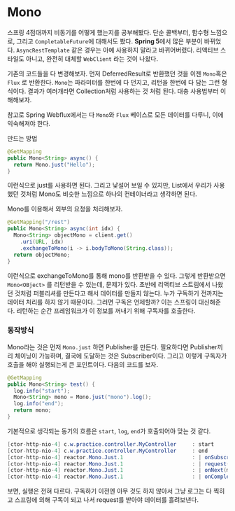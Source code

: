 # Mono



스프링 4점대까지 비동기를 어떻게 했는지를 공부해봤다. 단순 콜백부터, 함수형 느낌으로, 그리고 `CompletableFuture`에 대해서도 봤다. **Spring 5**에서 많은 부분이 바뀌었다. `AsyncRestTemplate` 같은 경우는 아예 사용하지 말라고 바뀌어버렸다. 리액티브 스타일도 아니고, 완전히 대체할 `WebClient` 라는 것이 나왔다.



기존의 코드들을 다 변경해보자. 먼저 DeferredResult로 반환했던 것을 이젠 `Mono`혹은 `Flux` 로 반환한다. `Mono`는 파라미터를 한번에 다 던지고, 리턴을 한번에 다 담는 그런 형식이다. 결과가 여러개라면 Collection처럼 사용하는 것 처럼 된다. 대충 사용법부터 이해해보자.

참고로 Spring Webflux에서는 다 `Mono`와 `Flux` 베이스로 모든 데이터를 다루니, 이에 익숙해져야 한다.

만드는 방법

```java
@GetMapping
public Mono<String> async() {
  return Mono.just("Hello");
}
```

이런식으로 just를 사용하면 된다. 그리고 낯설어 보일 수 있지만,  List에서 우리가 사용했던 것처럼 Mono도 비슷한 느낌으로 하나의 컨테이너라고 생각하면 된다.

Mono를 이용해서 외부의 요청을 처리해보자.

``` java
@GetMapping("/rest")
public Mono<String> async(int idx) {
  Mono<String> objectMono = client.get()
    .uri(URL, idx)
    .exchangeToMono(i -> i.bodyToMono(String.class));
  return objectMono;
}
```

이런식으로 exchangeToMono를 통해 mono를 반환받을 수 있다. 그렇게 반환받으면 `Mono<OBject>` 를 리턴받을 수 있는데, 문제가 있다. 초반에 리액티브 스트림에서 나왔던 것처럼 퍼블리셔를 만든다고 해서 데이터를 만들지 않는다. 누가 구독하기 전까지는 데이터 처리를 하지 않기 때문이다. 그러면 구독은 언제할까? 이는 스프링이 대신해준다. 리턴하는 순간 프레임워크가 이 정보를 꺼내기 위해 구독자를 호출한다.



### 동작방식

Mono라는 것은 먼저 `Mono.just` 하면  Publisher를 만든다. 필요하다면 Publisher끼리 체이닝이 가능하며, 결국에 도달하는 것은 Subscriber이다. 그리고 이렇게 구독자가 호출을 해야 실행되는게 큰 포인트이다. 다음의 코드를 보자.

```java
@GetMapping
public Mono<String> test() {
  log.info("start");
  Mono<String> mono = Mono.just("mono").log();
  log.info("end");
  return mono;
}
```

기본적으로 생각되는 동기의 흐름은 `start`, `log`, `end`가 호출되어야 맞는 것 같다.

```java
[ctor-http-nio-4] c.w.practice.controller.MyController     : start
[ctor-http-nio-4] c.w.practice.controller.MyController     : end
[ctor-http-nio-4] reactor.Mono.Just.1                      : | onSubscribe([Synchronous Fuseable] Operators.ScalarSubscription)
[ctor-http-nio-4] reactor.Mono.Just.1                      : | request(unbounded)
[ctor-http-nio-4] reactor.Mono.Just.1                      : | onNext(mono)
[ctor-http-nio-4] reactor.Mono.Just.1                      : | onComplete()
```

보면, 실행은 전혀 다르다. 구독하기 이전엔 아무 것도 하지 않아서 그냥 로그는 다 찍히고 스프링에 의해 구독이 되고 나서 request를 받아야 데이터를 흘려보낸다.

